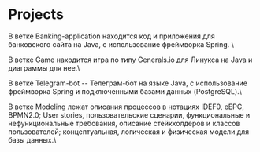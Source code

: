 # Projects
В ветке Banking-application находится код и приложения для банковского сайта на Java, с использование фреймворка Spring. \

В ветке Game находится игра по типу Generals.io для Линукса на Java и диаграммы для нее.\

В ветке Telegram-bot -- Телеграм-бот на языке Java, с использование фреймворка Spring и подключенными базами данных (PostgreSQL).\

В ветке Modeling лежат описания процессов в нотациях IDEF0, eEPC, BPMN2.0;	User stories, пользовательские сценарии, функциональные и нефункциональные требования, описание стейкхолдеров и классов пользователей; концептуальная, логическая и физическая модели для базы данных.\
